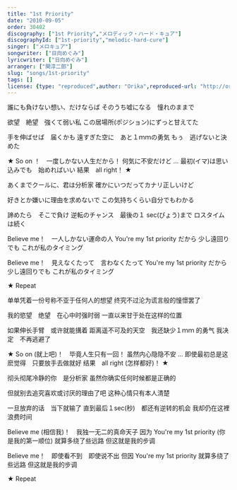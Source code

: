 ```yaml
---
title: "1st Priority"
date: "2010-09-05"
order: 30402
discography: ["1st Priority","メロディック・ハード・キュア"]
discographyId: ["1st-priority","melodic-hard-cure"]
singer: ["メロキュア"]
songwriter: ["日向めぐみ"]
lyricwriter: ["日向めぐみ"]
arranger: ["関淳二郎"]
slug: "songs/1st-priority"
tags: []
license: {type: "reproduced",author: "Orika",reproduced-url: "http://orikamushi.myweb.hinet.net/",reproduced-website: "織歌蟲網站"}
---
```


誰にも負けない想い、だけならば 
そのうち嘘になる　憧れのままで 

欲望　絶望　強くて弱い私 
この居場所(ポジション)にずっと甘えてた 

手を伸ばせば　届くかも 
遠すぎた空に　あと１ｍｍの勇気 
もぅ　逃げないと決めた 

★ So on ！　一度しかない人生だから！ 
何気に不安だけど … 
最初(イマ)は思い込みでも　始めればいい 
結果　all right！ ★ 

あくまでクールに、君は分析家 
確かにいつだってカナリ正しいけど 

好きとか嫌いに理由を求めないで 
この気持ちくらい自分でもわかる 

諦めたら　そこで負け 
逆転のチャンス　最後の１ sec(びょう)まで 
ロスタイムは続く 

Believe me！　一人しかない運命の人 
You're my 1st priority だから 
少し遠回りでも 
これが私のタイミング 

Believe me！　見えなくたって　言わなくたって 
You're my 1st priority だから 
少し遠回りでも 
これが私のタイミング 

★ Repeat

单单凭着一份号称不亚于任何人的想望
终究不过沦为谎言般的憧憬罢了

我的慾望　绝望　在心中时强时弱
一直以来甘于处在这样的位置

如果伸长手臂　或许就能搆着
距离遥不可及的天空　我还缺少１ｍｍ 的勇气
我决定　不再逃避了

★ So on (就上吧)！　毕竟人生只有一回！ 
虽然内心隐隐不安 … 
即使最初总是这麽觉得　只要放手去做就好
结果　all right (怎样都好)！ ★ 

彻头彻尾冷静的你　是分析家
虽然你确实任何时候都是正确的

但就别去追究喜欢或讨厌的理由了吧
这种心情只有本人清楚

一旦放弃的话　当下就输了
直到最后１sec(秒)　都还有逆转的机会
我却仍在这裡浪费时间

Believe me (相信我)！　我独一无二的真命天子
因为 You're my 1st priority (你是我的第一顺位)
就算多绕了些远路
但这就是我的步调

Believe me！　即使看不到　即使说不出
但因 You're my 1st priority 
就算多绕了些远路
但这就是我的步调

★ Repeat
